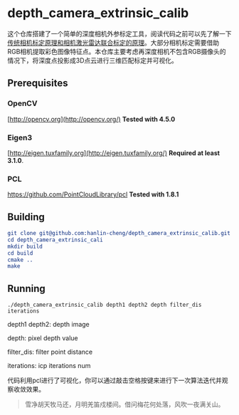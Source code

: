 # depth_camera_extrinsic_calib

​	这个仓库搭建了一个简单的深度相机外参标定工具，阅读代码之前可以先了解一下[传统相机标定原理和相机激光雷达联合标定的原理](https://github.com/hanlin-cheng/slam-study-note/blob/master/slam_theory/%E6%BF%80%E5%85%89%E9%9B%B7%E8%BE%BE%E4%B8%8E%E7%9B%B8%E6%9C%BA%E5%A4%96%E5%8F%82%E8%81%94%E5%90%88%E6%A0%87%E5%AE%9A%E8%B0%83%E7%A0%94.md)。大部分相机标定需要借助RGB相机提取彩色图像特征点。本仓库主要考虑再深度相机不包含RGB摄像头的情况下，将深度点投影成3D点云进行三维匹配标定并可视化。

## Prerequisites

### OpenCV

[http://opencv.org](http://opencv.org/)  **Tested with 4.5.0**

### Eigen3

 [http://eigen.tuxfamily.org](http://eigen.tuxfamily.org/)  **Required at least 3.1.0**.

### PCL

https://github.com/PointCloudLibrary/pcl **Tested with 1.8.1**

## Building

```cmake
git clone git@github.com:hanlin-cheng/depth_camera_extrinsic_calib.git
cd depth_camera_extrinsic_cali
mkdir build
cd build
cmake ..
make
```

## Running

```
./depth_camera_extrinsic_calib depth1 depth2 depth filter_dis iterations
```

depth1 depth2: depth image

depth: pixel depth value

filter_dis: filter point distance

iterations: icp iterations num

代码利用pcl进行了可视化，你可以通过敲击空格按键来进行下一次算法迭代并观察收敛效果。

> 雪净胡天牧马还，月明羌笛戍楼间。借问梅花何处落，风吹一夜满关山。